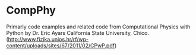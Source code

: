 # CompPhy

Primarly code examples and related code from Computational Physics with Python by Dr. Eric Ayars
California State University, Chico. (http://www.fizika.unios.hr/rf/wp-content/uploads/sites/67/2011/02/CPwP.pdf)
